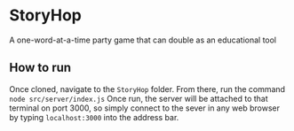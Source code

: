 # StoryHop
A one-word-at-a-time party game that can double as an educational tool

## How to run
Once cloned, navigate to the `StoryHop` folder. From there, run the command
```node src/server/index.js```
Once run, the server will be attached to that terminal on port 3000, so simply connect to the sever in any web browser by typing `localhost:3000` into the address bar.
